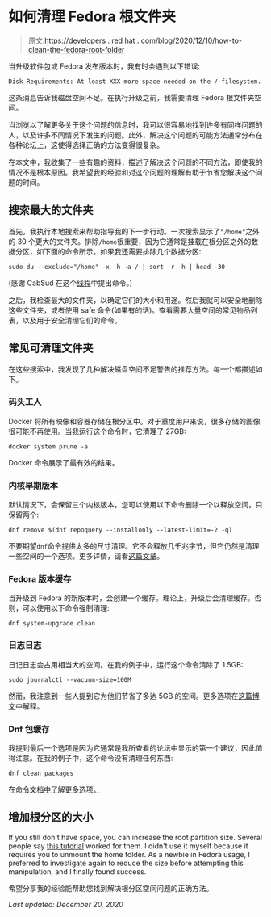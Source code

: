 # 如何清理 Fedora 根文件夹

> 原文:[https://developers . red hat . com/blog/2020/12/10/how-to-clean-the-fedora-root-folder](https://developers.redhat.com/blog/2020/12/10/how-to-clean-up-the-fedora-root-folder)

当升级软件包或 Fedora 发布版本时，我有时会遇到以下错误:

```
Disk Requirements: At least XXX more space needed on the / filesystem.
```

这条消息告诉我磁盘空间不足。在执行升级之前，我需要清理 Fedora 根文件夹空间。

当浏览以了解更多关于这个问题的信息时，我可以很容易地找到许多有同样问题的人，以及许多不同情况下发生的问题。此外，解决这个问题的可能方法通常分布在各种论坛上，这使得选择正确的方法变得很复杂。

在本文中，我收集了一些有趣的资料，描述了解决这个问题的不同方法，即使我的情况不是根本原因。我希望我的经验和对这个问题的理解有助于节省您解决这个问题的时间。

## 搜索最大的文件夹

首先，我执行本地搜索来帮助指导我的下一步行动。一次搜索显示了`"/home"`之外的 30 个更大的文件夹。排除`/home`很重要，因为它通常是挂载在根分区之外的数据分区，如下面的命令所示。如果我还需要排除几个数据分区:

```
sudo du --exclude="/home" -x -h -a / | sort -r -h | head -30
```

(感谢 CabSud 在这个[线程](https://forums.fedora-fr.org/viewtopic.php?id=64241)中提出命令。)

之后，我检查最大的文件夹，以确定它们的大小和用途。然后我就可以安全地删除这些文件夹，或者使用 safe 命令(如果有的话)。查看需要大量空间的常见物品列表，以及用于安全清理它们的命令。

## 常见可清理文件夹

在这些搜索中，我发现了几种解决磁盘空间不足警告的推荐方法。每一个都描述如下。

### 码头工人

Docker 将所有映像和容器存储在根分区中。对于重度用户来说，很多存储的图像很可能不再使用。当我运行这个命令时，它清理了 27GB:

```
docker system prune -a
```

Docker 命令展示了最有效的结果。

### 内核早期版本

默认情况下，会保留三个内核版本。您可以使用以下命令删除一个以释放空间，只保留两个:

```
dnf remove $(dnf repoquery --installonly --latest-limit=-2 -q)
```

不要期望`dnf`命令提供太多的尺寸清理。它不会释放几千兆字节，但它仍然是清理一些空间的一个选项。更多详情，请看[这篇文章](https://www.if-not-true-then-false.com/2012/delete-remove-old-kernels-on-fedora-centos-red-hat-rhel/)。

### Fedora 版本缓存

当升级到 Fedora 的新版本时，会创建一个缓存。理论上，升级后会清理缓存。否则，可以使用以下命令强制清理:

```
dnf system-upgrade clean
```

### 日志日志

日记日志会占用相当大的空间。在我的例子中，运行这个命令清除了 1.5GB:

```
sudo journalctl --vacuum-size=100M
```

然而，我注意到一些人提到它为他们节省了多达 5GB 的空间。更多选项在[这篇博文](https://nts.strzibny.name/cleaning-up-systemd-journal-logs-on-fedora/)中解释。

### Dnf 包缓存

我提到最后一个选项是因为它通常是我所查看的论坛中显示的第一个建议，因此值得注意。在我的例子中，这个命令没有清理任何东西:

```
dnf clean packages
```

在[命令文档中了解更多选项。](https://dnf.readthedocs.io/en/latest/command_ref.html#clean-command)

## 增加根分区的大小

If you still don't have space, you can increase the root partition size. Several people say [this tutorial](https://gist.github.com/181192/cf7eb42a25538ccdb8d0bb7dd57cf236) worked for them. I didn't use it myself because it requires you to unmount the home folder. As a newbie in Fedora usage, I preferred to investigate again to reduce the size before attempting this manipulation, and I finally found success.

希望分享我的经验能帮助您找到解决根分区空间问题的正确方法。

*Last updated: December 20, 2020*